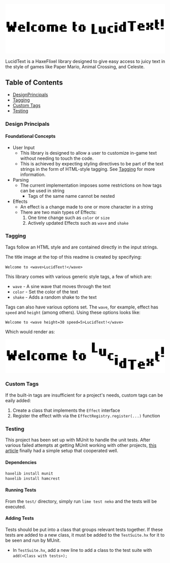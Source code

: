 ![LucidTest](assets/images/ludic.gif?raw=true "LucidText")

LucidText is a HaxeFlixel library designed to give easy access to juicy text in the style of games like Paper Mario, Animal Crossing, and Celeste.

## Table of Contents

* [DesignPrincipals](#design-principals)
* [Tagging](#tagging)
* [Custom Tags](#custom-tags)
* [Testing](#testing)

### Design Principals

#### **Foundational Concepts**

* User Input
	* This library is designed to allow a user to customize in-game text without needing to touch the code.
	* This is achieved by expecting styling directives to be part of the text strings in the form of HTML-style tagging. See [Tagging](#tagging) for more information.
* Parsing
	* The current implementation imposes some restrictions on how tags can be used in string
		* Tags of the same name cannot be nested
* Effects
	* An effect is a change made to one or more character in a string
	* There are two main types of Effects:
		1. One time change such as `color` or `size`
		1. Actively updated Effects such as `wave` and `shake`

### Tagging

Tags follow an HTML style and are contained directly in the input strings.

The title image at the top of this readme is created by specifying:

`Welcome to <wave>LucidText!</wave>`

This library comes with various generic style tags, a few of which are:

* `wave` - A sine wave that moves through the text
* `color` - Set the color of the text
* `shake` - Adds a random shake to the text

Tags can also have various options set. The `wave`, for example, effect has `speed` and `height` (among others). Using these options looks like:
```
Welcome to <wave height=30 speed=5>LucidText!</wave>
```
Which would render as:

![LucidTest](assets/images/lucid_options.gif?raw=true "LucidText")

### Custom Tags

If the built-in tags are insufficient for a project's needs, custom tags can be eaily added:

1. Create a class that implements the `Effect` interface
1. Register the effect with via the `EffectRegistry.register(...)` function

### Testing

This project has been set up with MUnit to handle the unit tests. After various failed attempts at getting MUnit working with other projects, [this article](https://ashes999.github.io/learnhaxe/integration-testing-in-munit-with-haxeflixel.html) finally had a simple setup that cooperated well.

#### **Dependencies**

```
haxelib install munit
haxelib install hamcrest
```

#### **Running Tests**

From the `test/` directory, simply run `lime test neko` and the tests will be executed.

#### **Adding Tests**

Tests should be put into a class that groups relevant tests together. If these tests are added to a new class, it must be added to the `TestSuite.hx` for it to be seen and run by MUnit.
* In `TestSuite.hx`, add a new line to add a class to the test suite with `add(<Class with tests>);`
